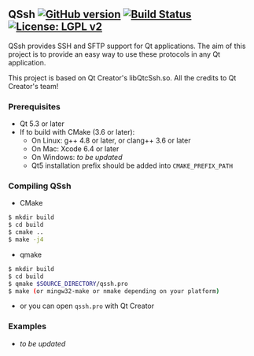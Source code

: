 QSsh [![GitHub version](https://badge.fury.io/gh/wang-boyu%2FQSsh.svg)](https://badge.fury.io/gh/wang-boyu%2FQSsh) [![Build Status](https://travis-ci.org/wang-boyu/QSsh.svg?branch=master)](https://travis-ci.org/wang-boyu/QSsh) [![License: LGPL v2](https://img.shields.io/badge/License-LGPL%20v2-blue.svg)](LICENSE.LGPL)
---

QSsh provides SSH and SFTP support for Qt applications. The aim of this project is to provide an easy way to use these protocols in any Qt application.

This project is based on Qt Creator's libQtcSsh.so. All the credits to Qt Creator's team!

### Prerequisites

- Qt 5.3 or later
- If to build with CMake (3.6 or later):
  - On Linux: g++ 4.8 or later, or clang++ 3.6 or later
  - On Mac: Xcode 6.4 or later
  - On Windows: *to be updated*
  - Qt5 installation prefix should be added into `CMAKE_PREFIX_PATH`

### Compiling QSsh

- CMake

```bash
$ mkdir build
$ cd build
$ cmake ..
$ make -j4
```

- qmake

```bash
$ mkdir build
$ cd build
$ qmake $SOURCE_DIRECTORY/qssh.pro
$ make (or mingw32-make or nmake depending on your platform)
```

- or you can open `qssh.pro` with Qt Creator

### Examples

- *to be updated*
